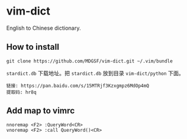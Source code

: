 # vim-dict

English to Chinese dictionary.

## How to install

```
git clone https://github.com/MDGSF/vim-dict.git ~/.vim/bundle
```

`stardict.db` 下载地址。把 `stardict.db` 放到目录 `vim-dict/python` 下面。

```
链接: https://pan.baidu.com/s/15MTRjf3Kzxgmpz6MdOp4mQ
提取码: hr8q
```

## Add map to vimrc

```
nnoremap <F2> :QueryWord<CR>
vnoremap <F2> :call QueryWord()<CR>
```

